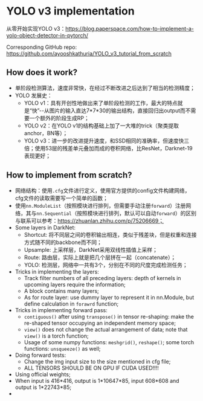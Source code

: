 # YOLO v3 implementation

从零开始实现YOLO v3：https://blog.paperspace.com/how-to-implement-a-yolo-object-detector-in-pytorch/

Corresponding GitHub repo: https://github.com/ayooshkathuria/YOLO_v3_tutorial_from_scratch

## How does it work?

- 单阶段检测算法，速度非常快，在经过不断改进之后达到了相当的检测精度；
- YOLO 发展史：
  - YOLO v1：具有开创性地做出来了单阶段检测的工作，最大的特点就是“快”--从图片的输入直达7\*7\*30的输出结构，直接回归出output而不需要一个额外的阶段生成RP；
  - YOLO v2：在YOLO v1的结构基础上加了一大堆的trick（聚类提取anchor，BN等）；
  - YOLO v3：进一步的改进提升速度，和SSD相同的准确率，但速度快三倍；使用53层的残差单元叠加而成的卷积网络，比ResNet，Darknet-19表现更好；

## How to implement from scratch?

- 网络结构：使用`.cfg`文件进行定义，使用官方提供的config文件构建网络，cfg文件的读取需要写一个简单的函数；
- 使用`nn.ModuleList`（按照模块进行排列，但需要手动注册`forward`）注册网络，其与`nn.Sequential`（按照模块进行排列，默认可以自动`forward`）的区别与联系可以参考：https://zhuanlan.zhihu.com/p/75206669；
- Some layers in DarkNet:
  - Shortcut: 将不同层之间的卷积输出相连，类似于残差块，但是权重和连接方式随不同的backbone而不同；
  - Upsample: 上采样层，DarkNet采用双线性插值上采样；
  - Route: 路由层，实际上就是把几个层拼在一起（concatenate）；
  - YOLO: 检测层，网络中一共有3个，分别在不同的尺度完成检测任务；
- Tricks in implementing the layers:
  - Track filter numbers of all preceding layers: depth of kernels in upcoming layers require the information;
  - A block contains many layers;
  - As for route layer: use dummy layer to represent it in nn.Module, but define calculation in `forawrd` function;
- Tricks in implementing forward pass:
  - `contiguous()` after using `transpose()` in tensor re-shaping: make the re-shaped tensor occupying an independent memory space;
  - `view()` does not change the actual arrangement of data; note that `view()` is a torch function;
  - Usage of some numpy functions: `meshgrid()`, `reshape()`; some torch functions: `unsqueeze()` as well;
- Doing forward tests:
  - Change the img input size to the size mentioned in cfg file;
  - ALL TENSORS SHOULD BE ON GPU IF CUDA USED!!!!
- Using official weights;
- When input is 416\*416, output is 1\*10647\*85, input 608\*608 and output is 1\*22743\*85;
- 

  